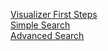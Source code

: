 [Visualizer First Steps](/documentation/intro/README.md "Visualizer First Steps")\
[Simple Search](/documentation/simple-search/README.md "Simple Search")\
[Advanced Search](/documentation/advanced-search/README.md "Advanced Search")